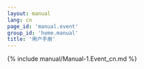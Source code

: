 ```yaml
---
layout: manual
lang: cn
page_id: 'manual.event'
group_id: 'home.manual'
title: '用户手册'
---
```

{% include manual/Manual-1.Event_cn.md %}